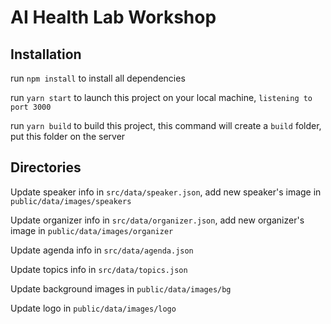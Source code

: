 # AI Health Lab Workshop

## Installation
run `npm install` to install all dependencies

run `yarn start` to launch this project on your local machine, `listening to port 3000`

run `yarn build` to build this project, this command will create a `build` folder, put this folder on the server

## Directories

Update speaker info in `src/data/speaker.json`, add new speaker's image in `public/data/images/speakers`

Update organizer info in `src/data/organizer.json`, add new organizer's image in `public/data/images/organizer`

Update agenda info in `src/data/agenda.json`

Update topics info in `src/data/topics.json`

Update background images in `public/data/images/bg`

Update logo in `public/data/images/logo`
